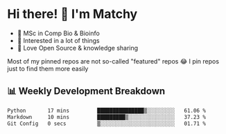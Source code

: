 # Hi there! 👋 I'm Matchy

- 🧬 MSc in Comp Bio & Bioinfo
- 🎈 Interested in a lot of things
- 💜 Love Open Source & knowledge sharing

Most of my pinned repos are not so-called "featured" repos 😂 I pin repos just to find them more easily

## 📊 Weekly Development Breakdown

<!--START_SECTION:waka-->

```txt
Python       17 mins         ███████████████▒░░░░░░░░░   61.06 %
Markdown     10 mins         █████████▒░░░░░░░░░░░░░░░   37.23 %
Git Config   0 secs          ▒░░░░░░░░░░░░░░░░░░░░░░░░   01.71 %
```

<!--END_SECTION:waka-->
